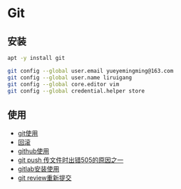 # Git

## 安装

```bash
apt -y install git

git config --global user.email yueyemingming@163.com
git config --global user.name liruigang
git config --global core.editor vim
git config --global credential.helper store
```

## 使用

* [git使用](git.use.md)
* [回滚](git.rollback.md)
* [github使用](github.use.md)
* [git push 传文件时出错505的原因之一](github.push.error.505.md)
* [gitlab安装使用](gitlab.install.md)
* [git review重新提交](gitreview.md)
